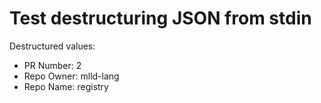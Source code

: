 
# Test destructuring JSON from stdin

Destructured values:
- PR Number: 2
- Repo Owner: mlld-lang 
- Repo Name: registry
